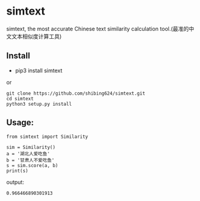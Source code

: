 # simtext
simtext, the most accurate Chinese text similarity calculation tool.(最准的中文文本相似度计算工具)

## Install
* pip3 install simtext

or

```
git clone https://github.com/shibing624/simtext.git
cd simtext
python3 setup.py install
```

## Usage:
```
from simtext import Similarity

sim = Similarity()
a = '湖北人爱吃鱼'
b = '甘肃人不爱吃鱼'
s = sim.score(a, b)
print(s)

```

output:
```
0.966466890301913
```

